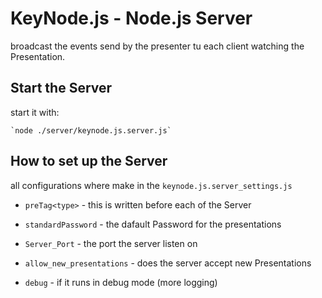 # KeyNode.js - Node.js Server

broadcast the events send by the presenter tu each client watching the Presentation.

## Start the Server

start it with:

	`node ./server/keynode.js.server.js`

	
## How to set up the Server

all configurations where make in the `keynode.js.server_settings.js`

- `preTag<type>` - this is written before each <type> of the Server

- `standardPassword` - the dafault Password for the presentations

- `Server_Port` - the port the server listen on

- `allow_new_presentations` - does the server accept new Presentations

- `debug` - if it runs in debug mode (more logging)